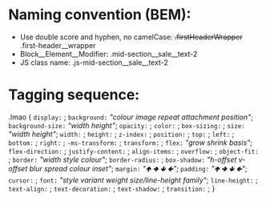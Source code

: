 # Naming convention (BEM):
- Use double score and hyphen, no camelCase:
        ~~.firstHeaderWrapper~~
        .first-header__wrapper
- Block__Element__Modifier:
        .mid-section__sale__text-2
- JS class name:
        .js-mid-section__sale__text-2

# Tagging sequence:
.lmao {
    `display:` ;
    `background:` *"colour image repeat attachment position"*;
    `background-size:` *"width height"*;
    `opacity:` ;
    `color:` ;
    `box-sizing:` ;
    `size:` *"width height"*;
    `width:` ;
    `height:` ;
    `z-index:` ;
    `position:` ;
    `top:` ;
    `left:` ;
    `bottom:` ;
    `right:` ;
    `-ms-transform:` ;
    `transform:` ;
    `flex:` *"grow shrink basis"*;
    `flex-direction:` ;
    `justify-content:` ;
    `align-items:` ;
    `overflow:` ;
    `object-fit:` ;
    `border:` *"width style colour"*;
    `border-radius:` ;
    `box-shadow:` *"h-offset v-offset blur spread colour inset"*;
    `margin:` *"🢁 🢂 🢃 🢀"*;
    `padding:` *"🢁 🢂 🢃 🢀"*;
    `cursor:` ;
    `font:` *"style variant weight size/line-height family"*;
    `line-height:` ;
    `text-align:` ;
    `text-decoration:` ;
    `text-shadow:` ;
    `transition:` ;
}
